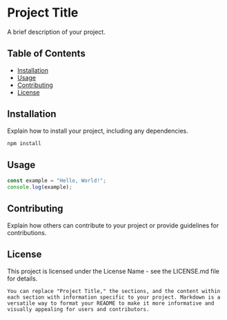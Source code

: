 # Project Title

A brief description of your project.

## Table of Contents

- [Installation](#installation)
- [Usage](#usage)
- [Contributing](#contributing)
- [License](#license)

## Installation

Explain how to install your project, including any dependencies.

```bash
npm install
```

## Usage

```javascript
const example = "Hello, World!";
console.log(example);
```

## Contributing

Explain how others can contribute to your project or provide guidelines for contributions.

## License
This project is licensed under the License Name - see the LICENSE.md file for details.

```vbnet
You can replace "Project Title," the sections, and the content within each section with information specific to your project. Markdown is a versatile way to format your README to make it more informative and visually appealing for users and contributors.
```